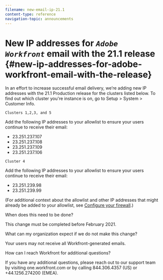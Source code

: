 ```yaml
---
filename: new-email-ip-21.1
content-type: reference
navigation-topic: announcements
---
```




# New IP addresses for *`Adobe Workfront`* email with the 21.1 release {#new-ip-addresses-for-adobe-workfront-email-with-the-release}

In an effort to increase successful email delivery, we’re adding new IP addresses with the 21.1 Production release for the clusters listed below. To find out which cluster you're instance is on, go to Setup > System > Customer Info.


`Clusters 1,2,3, and 5` 


Add the following IP addresses to your allowlist to ensure your users continue to receive their email:



* 23.251.237.107
* 23.251.237.108
* 23.251.237.109
* 23.251.237.106


`Cluster 4` 


Add the following IP addresses to your allowlist to ensure your users continue to receive their email:



*  23.251.239.98
*  23.251.239.99


(For additional context about the allowlist and other IP addresses that might already be added to your allowlist, see [Configure your firewall](configure-your-firewall.md).)


When does this need to be done?


This change must be completed before February 2021.


What can my organization expect if we do not make this change?


Your users may not receive all Workfront-generated emails.


How can I reach Workfront for additional questions?


If you have any additional questions, please reach out to our support team by visiting one.workfront.com or by calling 844.306.4357 (US) or +44.1256.274200 (EMEA).
